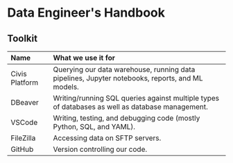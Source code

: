 # Data Engineer's Handbook

## Toolkit

| Name | What we use it for |
| :--- | :--- |
| Civis Platform | Querying our data warehouse, running data pipelines, Jupyter notebooks, reports, and ML models. |
| DBeaver | Writing/running SQL queries against multiple types of databases as well as database management. |
| VSCode | Writing, testing, and debugging code \(mostly Python, SQL, and YAML\). |
| FileZilla | Accessing data on SFTP servers. |
| GitHub | Version controlling our code. |

